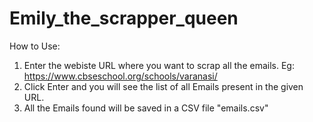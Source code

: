 # Emily_the_scrapper_queen

How to Use:
1. Enter the webiste URL where you want to scrap all the emails.
    Eg: https://www.cbseschool.org/schools/varanasi/
2. Click Enter and you will see the list of all Emails present in the given URL.
3. All the Emails found will be saved in a CSV file "emails.csv"
